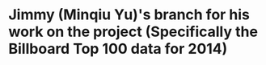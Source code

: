 # Jimmy (Minqiu Yu)'s branch for his work on the project (Specifically the Billboard Top 100 data for 2014)
